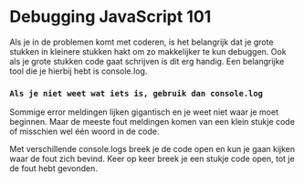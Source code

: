 # Debugging JavaScript 101

Als je in de problemen komt met coderen, is het belangrijk dat je grote stukken in kleinere stukken hakt om zo makkelijker te kun debuggen. Ook als je grote stukken code gaat schrijven is dit erg handig. Een belangrijke tool die je hierbij hebt is console.log.

### `Als je niet weet wat iets is, gebruik dan console.log`

Sommige error meldingen lijken gigantisch en je weet niet waar je moet beginnen. Maar de meeste fout meldingen komen van een klein stukje code of misschien wel één woord in de code.

Met verschillende console.logs breek je de code open en kun je gaan kijken waar de fout zich bevind. Keer op keer breek je een stukje code open, tot je de fout hebt gevonden.
